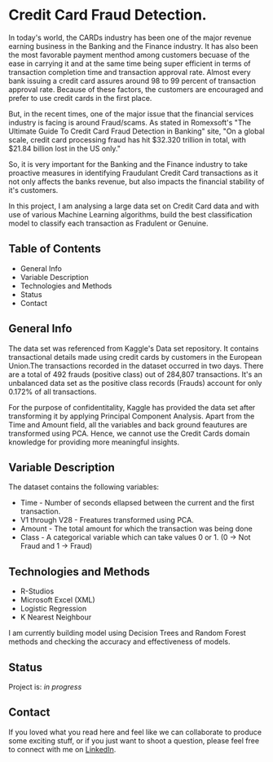 # Credit Card Fraud Detection.

In today's world, the CARDs industry has been one of the major revenue earning business in the Banking and the Finance industry. It has also been the most favorable payment menthod among customers becuase of the ease in carrying it and at the same time being super efficient in terms of transaction completion time and transaction approval rate. Almost every bank issuing a credit card assures around 98 to 99 percent of transaction approval rate. Because of these factors, the customers are encouraged and prefer to use credit cards in the first place. 

But, in the recent times, one of the major issue that the financial services industry is facing is around Fraud/scams. As stated in Romexsoft's "The Ultimate Guide To Credit Card Fraud Detection in Banking" site, "On a global scale, credit card processing fraud has hit $32.320 trillion in total, with $21.84 billion lost in the US only."

So, it is very important for the Banking and the Finance industry to take proactive measures in identifying Fraudulant Credit Card transactions as it not only affects the banks revenue, but also impacts the financial stability of it's customers.

In this project, I am analysing a large data set on Credit Card data and with use of various Machine Learning algorithms, build the best classification model to classify each transaction as Fradulent or Genuine.

## Table of Contents
- General Info
- Variable Description
- Technologies and Methods
- Status
- Contact

## General Info
The data set was referenced from Kaggle's Data set repository. It contains transactional details made using credit cards by customers in the European Union.The transactions recorded in the dataset occurred in two days. There are a total of 492 frauds (positive class) out of 284,807 transactions. It's an unbalanced data set as the positive class records (Frauds) account for only 0.172% of all transactions.

For the purpose of confidentitality, Kaggle has provided the data set after transforming it by applying Principal Component Analysis. Apart from the Time and Amount field, all the variables and back ground feautures are transformed using PCA. Hence, we cannot use the Credit Cards domain knowledge for providing more meaningful insights. 

## Variable Description
The dataset contains the following variables:
- Time - Number of seconds ellapsed between the current and the first transaction.
- V1 through V28 - Freatures transformed using PCA.
- Amount - The total amount for which the transaction was being done
- Class - A categorical variable which can take values 0 or 1. (0 -> Not Fraud and 1 -> Fraud)

## Technologies and Methods
- R-Studios
- Microsoft Excel (XML)
- Logistic Regression
- K Nearest Neighbour

I am currently building model using Decision Trees and Random Forest methods and checking the accuracy and effectiveness of models.

## Status
Project is: *in progress*

## Contact
If you loved what you read here and feel like we can collaborate to produce some exciting stuff, or if you just want to shoot a question, please feel free to connect with me on [LinkedIn](https://www.linkedin.com/in/sarthakmohapatra1990/).
